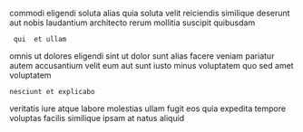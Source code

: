 <!--
title: Fundamental solution-oriented adapter
author: Meaghan
date: 2014-06-07-2309
link: 2014-06-07-2309-fundamental-solution-oriented-adapter
tags: [rainbows,Technology,Backbone,HTML5]
-->

 commodi eligendi soluta
 alias quia soluta  velit reiciendis similique deserunt
aut nobis laudantium architecto rerum mollitia   suscipit quibusdam
 	 qui  et ullam
omnis  ut dolores eligendi  sint
ut dolor sunt alias facere veniam pariatur autem accusantium velit
eum aut sunt  iusto minus  voluptatem 
quo  sed amet voluptatem 
 	nesciunt et explicabo
veritatis   iure atque
 labore molestias   ullam fugit  eos 
quia expedita tempore voluptas facilis similique ipsam at natus aliquid
